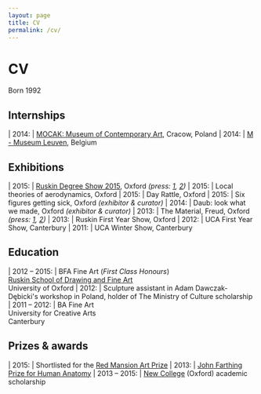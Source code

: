 ```yaml
---
layout: page
title: CV
permalink: /cv/
---
```


# CV

Born 1992

## Internships

| 2014: | [MOCAK: Museum of Contemporary Art](https://en.mocak.pl/), Cracow, Poland
| 2014: | [M - Museum Leuven](http://www.mleuven.be/en/), Belgium

## Exhibitions

| 2015: | [Ruskin Degree Show 2015](http://www.rsa.ox.ac.uk/degreeshow/2015/), Oxford _(press: [1](http://www.oxfordtimes.co.uk/news/13337973.Ruskin_artists_show_first_class_creativity/?ref=mr&lp=18), [2](http://www.artlyst.com/articles/the-ruskin-school-of-art-degree-show-2015-hightlights))_
| 2015: | Local theories of aerodynamics, Oxford
| 2015: | Day Rattle, Oxford
| 2015: | Six figures getting sick, Oxford _(exhibitor & curator)_
| 2014: | Daub: look what we made, Oxford _(exhibitor & curator)_
| 2013: | The Material, Freud, Oxford _(press: [1](http://www.cherwell.org/culture/reviews/2013/11/25/review-the-material), [2](http://oxfordstudent.com/2013/11/14/edgar-wind-society-exhibition-the-material-at-freud/))_
| 2013: | Ruskin First Year Show, Oxford
| 2012: | UCA First Year Show, Canterbury
| 2011: | UCA Winter Show, Canterbury

## Education

| 2012 – 2015: | BFA Fine Art (_First Class Honours_)<br>[Ruskin School of Drawing and Fine Art](http://www.rsa.ox.ac.uk/)<br>University of Oxford
| 2012: | Sculpture assistant in Adam Dawczak-Dębicki's workshop in Poland, holder of The Ministry of Culture scholarship
| 2011 – 2012: | BA Fine Art<br>University for Creative Arts<br>Canterbury

## Prizes & awards

| 2015: | Shortlisted for the [Red Mansion Art Prize](http://redmansion.co.uk/portfolio/welcome/)
| 2013: | [John Farthing Prize for Human Anatomy](http://www.rsa.ox.ac.uk/news/detail/celebrating-the-award-of-the-2013-john-farthing-prize-for-human-anatom)
| 2013 – 2015: | [New College](http://new.ox.ac.uk/) (Oxford) academic scholarship

